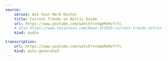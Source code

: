 ```yaml
---
source:
    series: Ask Your Herb Doctor
    title: Current Trends on Nitric Oxide
    url: https://www.youtube.com/watch?v=GqeMxHvfrYc
    # also https://www.toxinless.com/kmud-151016-current-trends-nitric-oxide.mp3
    kind: audio

transcription:
    url: https://www.youtube.com/watch?v=GqeMxHvfrYc
    kind: auto-generated
---
```

